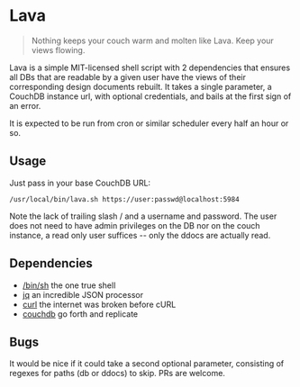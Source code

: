 # Lava

> Nothing keeps your couch warm and molten like Lava. Keep your views flowing.

Lava is a simple MIT-licensed shell script with 2 dependencies that ensures all
DBs that are readable by a given user have the views of their corresponding
design documents rebuilt. It takes a single parameter, a CouchDB instance url,
with optional credentials, and bails at the first sign of an error.

It is expected to be run from cron or similar scheduler every half an hour or
so.

## Usage

Just pass in your base CouchDB URL:

    /usr/local/bin/lava.sh https://user:passwd@localhost:5984

Note the lack of trailing slash / and a username and password. The user does
not need to have admin privileges on the DB nor on the couch instance, a read
only user suffices -- only the ddocs are actually read.

## Dependencies

- [/bin/sh](https://www.freebsd.org/cgi/man.cgi?query=sh) the one true shell
- [jq](https://stedolan.github.io/jq/) an incredible JSON processor
- [curl](https://curl.haxx.se/) the internet was broken before cURL
- [couchdb](https://couchdb.apache.org/) go forth and replicate

## Bugs

It would be nice if it could take a second optional parameter, consisting of
regexes for paths (db or ddocs) to skip. PRs are welcome.
